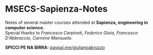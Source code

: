 # MSECS-Sapienza-Notes
Notes of several master courses attended at **Sapienza, engineering in computer science.**<br/>
Special thanks to *Francesco Carpineti, Federico Gioia, Francesco D'Abbraccio, Carmine Mansueto*.<br/>

**SPICCI PE NA BIRRA:** [paypal.me/giulianoabruzzo](paypal.me/giulianoabruzzo)
